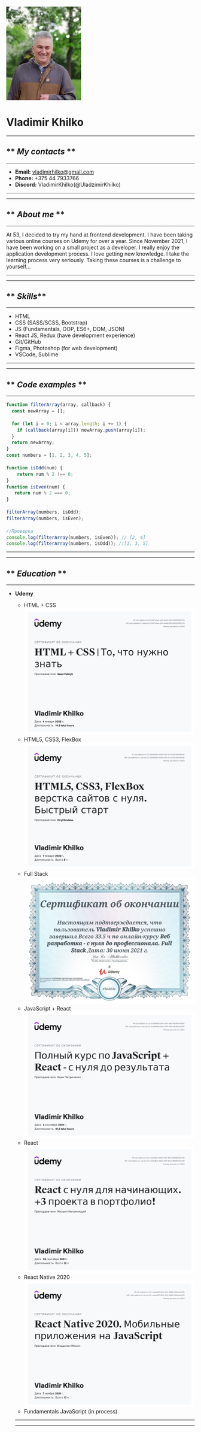 ![Vladimir Khilko](./images/avatar.jpeg)
# **Vladimir Khilko**
***


## ** _My contacts_ **
----
* **Email:**   vladimirhilko@gmail.com
* **Phone:**   +375 44 7933766
* **Discord:** VladimirKhilko(@UladzimirKhilko)
***
***

## ** _About me_ **
***
At 53, I decided to try my hand at frontend development. I have been taking various online courses on Udemy for over a year. Since November 2021, I have been working on a small project as a developer. I really enjoy the application development process. I love getting new knowledge. I take the learning process very seriously. Taking these courses is a challenge to yourself...
***
***
## ** _Skills_**
***
* HTML
* CSS (SASS/SCSS, Bootstrap)
* JS (Fundamentals, OOP, ES6+, DOM, JSON)
* React JS, Redux (have development experience)
* Git/GitHub
* Figma, Photoshop (for web development)
* VSCode, Sublime
***
***
## ** _Code examples_ **
***
``` javascript
function filterArray(array, callback) {
  const newArray = [];
  
  for (let i = 0; i < array.length; i += 1) {
    if (callback(array[i])) newArray.push(array[i]);
  }
  return newArray;
}
const numbers = [1, 2, 3, 4, 5];

function isOdd(num) {
    return num % 2 !== 0; 
}
function isEven(num) {
   return num % 2 === 0;
}

filterArray(numbers, isOdd);
filterArray(numbers, isEven);

//Проверка
console.log(filterArray(numbers, isEven)); // [2, 4]
console.log(filterArray(numbers, isOdd)); //[1, 3, 5]
```
***
***
## ** _Education_ **
***
* **Udemy**
    * HTML + CSS
    ![HTML + CSS](./images/UC-8417e2e4-a0f4-4e99-9f5f-895d5589275a.jpeg)
    * HTML5, CSS3, FlexBox
    ![HTML5, CSS3, FlexBox](./images/UC-08a9488d-8046-43a1-8c74-392380440ed6.jpeg)
    * Full Stack 
    ![Full Stack](./images/UC-205abddf-3008-4a06-b556-7ef4cdf80a8b.jpeg)
    * JavaScript + React
    ![JavaScript + React](./images/2022-03-27%2014.13.11.jpg)
    * React 
    ![React](./images/2022-03-27%2013.46.33.jpg)
    * React Native 2020
    ![React Native](./images/UC-cedde467-19f4-4c7e-9662-fc9b2af4a725.jpeg)
    * Fundamentals JavaScript (in process)

    ***
    ***
